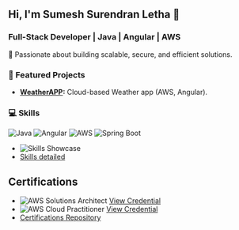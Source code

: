 ## Hi, I'm Sumesh Surendran Letha 👋
### Full-Stack Developer | Java | Angular | AWS
🚀 Passionate about building scalable, secure, and efficient solutions.

### 🌟 Featured Projects
- **[WeatherAPP](https://github.com/sumesh-letha/acumulus):** Cloud-based Weather app (AWS, Angular).

### 💻 Skills
![Java](https://img.shields.io/badge/Java-ED8B00?style=for-the-badge&logo=java&logoColor=white)
![Angular](https://img.shields.io/badge/Angular-DD0031?style=for-the-badge&logo=angular&logoColor=white)
![AWS](https://img.shields.io/badge/AWS-232F3E?style=for-the-badge&logo=amazonaws&logoColor=white)
![Spring Boot](https://img.shields.io/badge/Spring_Boot-6DB33F?style=for-the-badge&logo=springboot&logoColor=white)
- ![Skills Showcase](https://img.shields.io/badge/Skills_Showcase-2196F3?style=for-the-badge&logo=code&logoColor=white) 
- [Skills detailed](https://github.com/sumeshsl/skills-repo)

## Certifications
- ![AWS Solutions Architect](https://img.shields.io/badge/AWS-Solutions_Architect_Associate-232F3E)
  [View Credential](https://cp.certmetrics.com/amazon/en/public/verify/credential/7e5b2384cf90479184d5148fadf8e55e)
- ![AWS Cloud Practitioner](https://img.shields.io/badge/AWS-Cloud_Practitioner-232F3E)
  [View Credential](https://cp.certmetrics.com/amazon/en/public/verify/credential/8d1f31c870fd4ae290325b3c19bbcbd1)
- [Certifications Repository](https://github.com/sumesh-letha/certifications)

